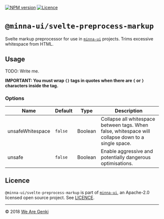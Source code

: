<!-- markdownlint-disable first-line-h1 ol-prefix -->

[![NPM version](https://img.shields.io/npm/v/@minna-ui/svelte-preprocess-markup.svg)](https://www.npmjs.com/package/@minna-ui/svelte-preprocess-markup)
[![Licence](https://img.shields.io/npm/l/@minna-ui/svelte-preprocess-markup.svg)](https://github.com/WeAreGenki/minna-ui/blob/master/LICENCE)

# `@minna-ui/svelte-preprocess-markup`

Svelte markup preprocessor for use in [`minna-ui`](https://github.com/WeAreGenki/minna-ui) projects. Trims excessive whitespace from HTML.

## Usage

TODO: Write me.

**IMPORTANT: You must wrap `{}` tags in quotes when there are `{` or `}` characters inside the tag.**

### Options

| Name | Default | Type | Description |
| --- | --- | --- | --- |
| unsafeWhitespace | `false` | Boolean | Collapse all whitespace between tags. When false, whitespace will collapse down to a single space.|
| unsafe | `false` | Boolean | Enable aggressive and potentially dangerous optimisations. |

## Licence

`@minna-ui/svelte-preprocess-markup` is part of [`minna-ui`](https://github.com/WeAreGenki/minna-ui), an Apache-2.0 licensed open source project. See [LICENCE](https://github.com/WeAreGenki/minna-ui/blob/master/LICENCE).

-----

© 2018 [We Are Genki](https://wearegenki.com)

